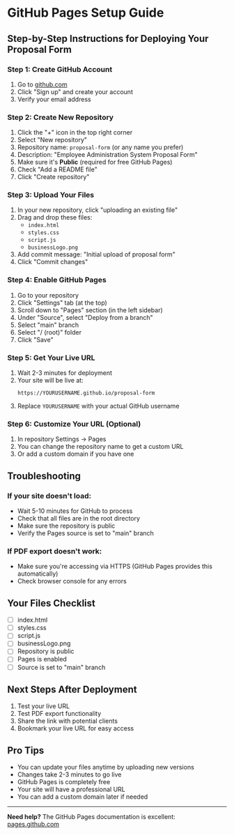 # GitHub Pages Setup Guide

## Step-by-Step Instructions for Deploying Your Proposal Form

### Step 1: Create GitHub Account
1. Go to [github.com](https://github.com)
2. Click "Sign up" and create your account
3. Verify your email address

### Step 2: Create New Repository
1. Click the "+" icon in the top right corner
2. Select "New repository"
3. Repository name: `proposal-form` (or any name you prefer)
4. Description: "Employee Administration System Proposal Form"
5. Make sure it's **Public** (required for free GitHub Pages)
6. Check "Add a README file"
7. Click "Create repository"

### Step 3: Upload Your Files
1. In your new repository, click "uploading an existing file"
2. Drag and drop these files:
   - `index.html`
   - `styles.css`
   - `script.js`
   - `businessLogo.png`
3. Add commit message: "Initial upload of proposal form"
4. Click "Commit changes"

### Step 4: Enable GitHub Pages
1. Go to your repository
2. Click "Settings" tab (at the top)
3. Scroll down to "Pages" section (in the left sidebar)
4. Under "Source", select "Deploy from a branch"
5. Select "main" branch
6. Select "/ (root)" folder
7. Click "Save"

### Step 5: Get Your Live URL
1. Wait 2-3 minutes for deployment
2. Your site will be live at:
   ```
   https://YOURUSERNAME.github.io/proposal-form
   ```
3. Replace `YOURUSERNAME` with your actual GitHub username

### Step 6: Customize Your URL (Optional)
1. In repository Settings → Pages
2. You can change the repository name to get a custom URL
3. Or add a custom domain if you have one

## Troubleshooting

### If your site doesn't load:
- Wait 5-10 minutes for GitHub to process
- Check that all files are in the root directory
- Make sure the repository is public
- Verify the Pages source is set to "main" branch

### If PDF export doesn't work:
- Make sure you're accessing via HTTPS (GitHub Pages provides this automatically)
- Check browser console for any errors

## Your Files Checklist
- [ ] index.html
- [ ] styles.css  
- [ ] script.js
- [ ] businessLogo.png
- [ ] Repository is public
- [ ] Pages is enabled
- [ ] Source is set to "main" branch

## Next Steps After Deployment
1. Test your live URL
2. Test PDF export functionality
3. Share the link with potential clients
4. Bookmark your live URL for easy access

## Pro Tips
- You can update your files anytime by uploading new versions
- Changes take 2-3 minutes to go live
- GitHub Pages is completely free
- Your site will have a professional URL
- You can add a custom domain later if needed

---

**Need help?** The GitHub Pages documentation is excellent: [pages.github.com](https://pages.github.com)

